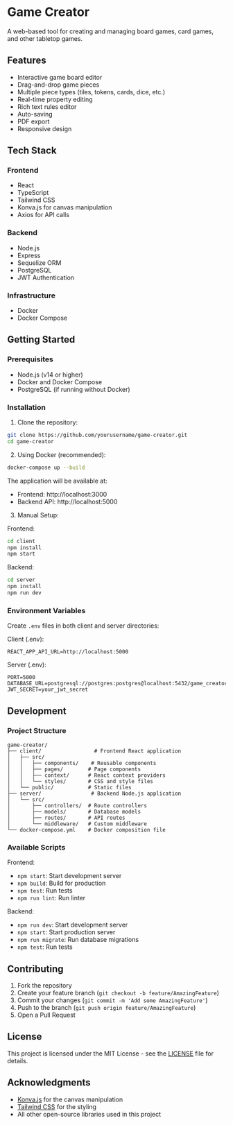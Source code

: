 # Game Creator

A web-based tool for creating and managing board games, card games, and other tabletop games.

## Features

- Interactive game board editor
- Drag-and-drop game pieces
- Multiple piece types (tiles, tokens, cards, dice, etc.)
- Real-time property editing
- Rich text rules editor
- Auto-saving
- PDF export
- Responsive design

## Tech Stack

### Frontend
- React
- TypeScript
- Tailwind CSS
- Konva.js for canvas manipulation
- Axios for API calls

### Backend
- Node.js
- Express
- Sequelize ORM
- PostgreSQL
- JWT Authentication

### Infrastructure
- Docker
- Docker Compose

## Getting Started

### Prerequisites

- Node.js (v14 or higher)
- Docker and Docker Compose
- PostgreSQL (if running without Docker)

### Installation

1. Clone the repository:
```bash
git clone https://github.com/yourusername/game-creator.git
cd game-creator
```

2. Using Docker (recommended):
```bash
docker-compose up --build
```

The application will be available at:
- Frontend: http://localhost:3000
- Backend API: http://localhost:5000

3. Manual Setup:

Frontend:
```bash
cd client
npm install
npm start
```

Backend:
```bash
cd server
npm install
npm run dev
```

### Environment Variables

Create `.env` files in both client and server directories:

Client (.env):
```
REACT_APP_API_URL=http://localhost:5000
```

Server (.env):
```
PORT=5000
DATABASE_URL=postgresql://postgres:postgres@localhost:5432/game_creator
JWT_SECRET=your_jwt_secret
```

## Development

### Project Structure

```
game-creator/
├── client/                 # Frontend React application
│   ├── src/
│   │   ├── components/    # Reusable components
│   │   ├── pages/        # Page components
│   │   ├── context/      # React context providers
│   │   └── styles/       # CSS and style files
│   └── public/           # Static files
├── server/                # Backend Node.js application
│   └── src/
│       ├── controllers/  # Route controllers
│       ├── models/       # Database models
│       ├── routes/       # API routes
│       └── middleware/   # Custom middleware
└── docker-compose.yml    # Docker composition file
```

### Available Scripts

Frontend:
- `npm start`: Start development server
- `npm build`: Build for production
- `npm test`: Run tests
- `npm run lint`: Run linter

Backend:
- `npm run dev`: Start development server
- `npm start`: Start production server
- `npm run migrate`: Run database migrations
- `npm test`: Run tests

## Contributing

1. Fork the repository
2. Create your feature branch (`git checkout -b feature/AmazingFeature`)
3. Commit your changes (`git commit -m 'Add some AmazingFeature'`)
4. Push to the branch (`git push origin feature/AmazingFeature`)
5. Open a Pull Request

## License

This project is licensed under the MIT License - see the [LICENSE](LICENSE) file for details.

## Acknowledgments

- [Konva.js](https://konvajs.org/) for the canvas manipulation
- [Tailwind CSS](https://tailwindcss.com/) for the styling
- All other open-source libraries used in this project 